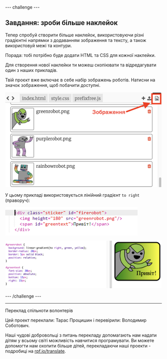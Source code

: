 --- challenge ---

## Завдання: зроби більше наклейок

Тепер спробуй створити більше наклейок, використовуючи різні градієнтні напрямки з додаванням зображення та тексту, а також використовуй межі та контури.

Порада: тобі потрібно буде додати HTML та CSS для кожної наклейки.

Для створення нової наклейки ти можеш скопіювати та відредагувати один з наших прикладів.

Твій проєкт вже включає в себе набір зображень роботів. Натисни на значок зображення, щоб побачити доступні.

![знімок екрана](images/stickers-images.png)

У цьому прикладі використовується лінійний градієнт `to right` (праворуч):

![знімок екрана](images/stickers-green-html.png)

![знімок екрана](images/stickers-green-style.png)

--- /challenge ---


***
Переклад спільноти волонтерів

Цей проект переклали: Тарас Процишин і перевірили: Володимир Соботович.

Наші чудові добровольці з питань перекладу допомагають нам надати дітям у всьому світі можливість навчитися програмувати. Ви можете допомогти нам охопити більше дітей, перекладаючи наші проекти - подробиці на [rpf.io/translate](https://rpf.io/translate).